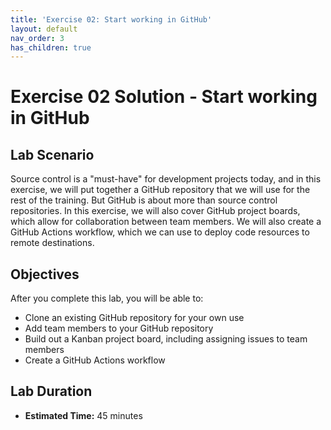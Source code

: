 ```yaml
---
title: 'Exercise 02: Start working in GitHub'
layout: default
nav_order: 3
has_children: true
---
```


# Exercise 02 Solution - Start working in GitHub

## Lab Scenario

Source control is a "must-have" for development projects today, and in this exercise, we will put together a GitHub repository that we will use for the rest of the training. But GitHub is about more than source control repositories. In this exercise, we will also cover GitHub project boards, which allow for collaboration between team members. We will also create a GitHub Actions workflow, which we can use to deploy code resources to remote destinations.

## Objectives

After you complete this lab, you will be able to:

* Clone an existing GitHub repository for your own use
* Add team members to your GitHub repository
* Build out a Kanban project board, including assigning issues to team members
* Create a GitHub Actions workflow

## Lab Duration

* **Estimated Time:** 45 minutes
